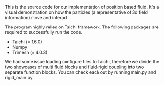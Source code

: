 This is the source code for our implementation of position based fluid. It's a visual demonstration on how the particles (a representative of 3d field information) move and interact.

The program highly relies on Taichi framework. The following packages are required to successfully run the code.
- Taichi (= 1.6.0)
- Numpy
- Trimesh (= 4.0.3)

We had some issue loading configure files to Taichi, therefore we divide the two showcases of multi fluid blocks and fluid-rigid coupling into two separate function blocks. You can check each out
by running main.py and rigid_main.py.
